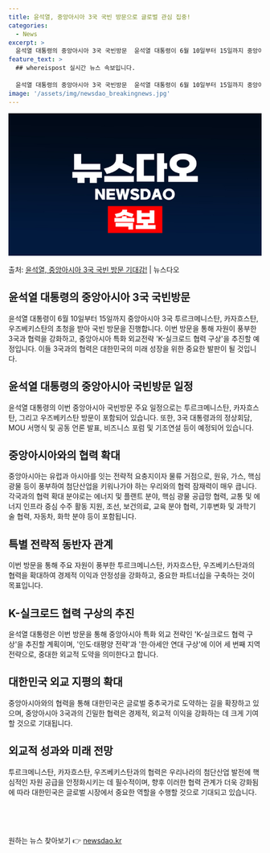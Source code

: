 ```yaml
---
title: 윤석열, 중앙아시아 3국 국빈 방문으로 글로벌 관심 집중!
categories:
  - News
excerpt: >
  윤석열 대통령의 중앙아시아 3국 국빈방문  윤석열 대통령이 6월 10일부터 15일까지 중앙아시아 3국 투르크…
feature_text: >
  ## whereispost 실시간 뉴스 속보입니다.

  윤석열 대통령의 중앙아시아 3국 국빈방문  윤석열 대통령이 6월 10일부터 15일까지 중앙아시아 3국 투르크…
image: '/assets/img/newsdao_breakingnews.jpg'
---
```


![뉴스다오 속보](/assets/img/newsdao_breakingnews.jpg)

<p>출처: <a href="https://newsdao.kr/4163" rel="dofollow">윤석열, 중앙아시아 3국 국빈 방문 기대감!</a> | 뉴스다오</p>

<h2 data-ke-size="size26">윤석열 대통령의 중앙아시아 3국 국빈방문</h2>
<p data-ke-size="size16">윤석열 대통령이 6월 10일부터 15일까지 중앙아시아 3국 투르크메니스탄, 카자흐스탄, 우즈베키스탄의 초청을 받아 국빈 방문을 진행합니다. 이번 방문을 통해 자원이 풍부한 3국과 협력을 강화하고, 중앙아시아 특화 외교전략 'K-실크로드 협력 구상'을 추진할 예정입니다. 이들 3국과의 협력은 대한민국의 미래 성장을 위한 중요한 발판이 될 것입니다.</p>

<h2 data-ke-size="size24">윤석열 대통령의 중앙아시아 국빈방문 일정</h2>
<p data-ke-size="size16">윤석열 대통령의 이번 중앙아시아 국빈방문 주요 일정으로는 투르크메니스탄, 카자흐스탄, 그리고 우즈베키스탄 방문이 포함되어 있습니다. 또한, 3국 대통령과의 정상회담, MOU 서명식 및 공동 언론 발표, 비즈니스 포럼 및 기조연설 등이 예정되어 있습니다.</p>

<h2 data-ke-size="size24">중앙아시아와의 협력 확대</h2>
<p data-ke-size="size16">중앙아시아는 유럽과 아시아를 잇는 전략적 요충지이자 물류 거점으로, 원유, 가스, 핵심 광물 등이 풍부하여 첨단산업을 키워나가야 하는 우리와의 협력 잠재력이 매우 큽니다. 각국과의 협력 확대 분야로는 에너지 및 플랜트 분야, 핵심 광물 공급망 협력, 교통 및 에너지 인프라 중심 수주 활동 지원, 조선, 보건의료, 교육 분야 협력, 기후변화 및 과학기술 협력, 자동차, 화학 분야 등이 포함됩니다.</p>

<h2 data-ke-size="size24">특별 전략적 동반자 관계</h2>
<p data-ke-size="size16">이번 방문을 통해 주요 자원이 풍부한 투르크메니스탄, 카자흐스탄, 우즈베키스탄과의 협력을 확대하여 경제적 이익과 안정성을 강화하고, 중요한 파트너십을 구축하는 것이 목표입니다.</p>

<h2 data-ke-size="size24">K-실크로드 협력 구상의 추진</h2>
<p data-ke-size="size16">윤석열 대통령은 이번 방문을 통해 중앙아시아 특화 외교 전략인 'K-실크로드 협력 구상'을 추진할 계획이며, '인도·태평양 전략'과 '한·아세안 연대 구상'에 이어 세 번째 지역 전략으로, 중대한 외교적 도약을 의미한다고 합니다.</p>

<h2 data-ke-size="size24">대한민국 외교 지평의 확대</h2>
<p data-ke-size="size16">중앙아시아와의 협력을 통해 대한민국은 글로벌 중추국가로 도약하는 길을 확장하고 있으며, 중앙아시아 3국과의 긴밀한 협력은 경제적, 외교적 이익을 강화하는 데 크게 기여할 것으로 기대됩니다.</p>

<h2 data-ke-size="size24">외교적 성과와 미래 전망</h2>
<p data-ke-size="size16">투르크메니스탄, 카자흐스탄, 우즈베키스탄과의 협력은 우리나라의 첨단산업 발전에 핵심적인 자원 공급을 안정화시키는 데 필수적이며, 향후 이러한 협력 관계가 더욱 강화됨에 따라 대한민국은 글로벌 시장에서 중요한 역할을 수행할 것으로 기대되고 있습니다.</p>

<p data-ke-size="size16">&nbsp;</p>
<p data-ke-size="size16">&nbsp;</p> 

원하는 뉴스 찾아보기 👉 <a href="https://newsdao.kr" rel="dofollow">newsdao.kr</a>


